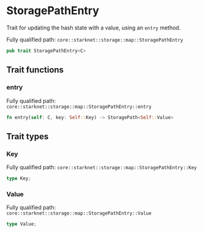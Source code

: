 # StoragePathEntry

Trait for updating the hash state with a value, using an `entry` method.

Fully qualified path: `core::starknet::storage::map::StoragePathEntry`

```rust
pub trait StoragePathEntry<C>
```

## Trait functions

### entry

Fully qualified path: `core::starknet::storage::map::StoragePathEntry::entry`

```rust
fn entry(self: C, key: Self::Key) -> StoragePath<Self::Value>
```


## Trait types

### Key

Fully qualified path: `core::starknet::storage::map::StoragePathEntry::Key`

```rust
type Key;
```


### Value

Fully qualified path: `core::starknet::storage::map::StoragePathEntry::Value`

```rust
type Value;
```


